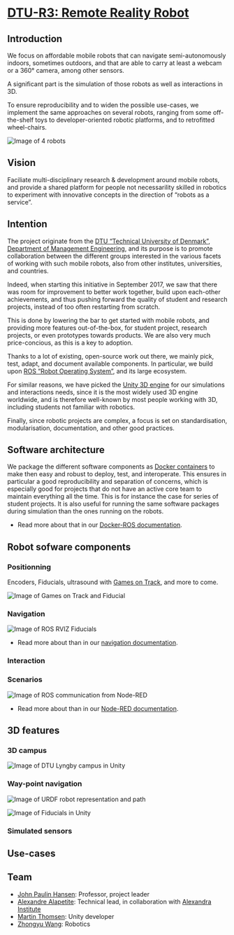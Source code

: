 # [DTU-R3: Remote Reality Robot](https://dtu-r3.github.io/)

## Introduction
We focus on affordable mobile robots that can navigate semi-autonomously indoors, sometimes outdoors,
and that are able to carry at least a webcam or a 360° camera, among other sensors.

A significant part is the simulation of those robots as well as interactions in 3D.

To ensure reproducibility and to widen the possible use-cases, we implement the same approaches on several robots,
ranging from some off-the-shelf toys to developer-oriented robotic platforms, and to retrofitted wheel-chairs.

![Image of 4 robots](images/4-robots.jpg)

## Vision
Faciliate multi-disciplinary research & development around mobile robots,
and provide a shared platform for people not necessarility skilled in robotics
to experiment with innovative concepts in the direction of “robots as a service”.

## Intention
The project originate from the [DTU “Technical University of Denmark”](http://www.dtu.dk/english/),
[Department of Management Engineering](http://www.man.dtu.dk/english),
and its purpose is to promote collaboration between the different groups interested in
the various facets of working with such mobile robots, also from other institutes, universities, and countries.

Indeed, when starting this initiative in September 2017, we saw that there was room for improvement to better work together,
build upon each-other achievements, and thus pushing forward the quality of student and research projects,
instead of too often restarting from scratch.

This is done by lowering the bar to get started with mobile robots,
and providing more features out-of-the-box,
for student project, research projects, or even prototypes towards products.
We are also very much price-concious, as this is a key to adoption.

Thanks to a lot of existing, open-source work out there, we mainly pick, test, adapt, and document available components.
In particular, we build upon [ROS “Robot Operating System”](http://www.ros.org/), and its large ecosystem.

For similar reasons, we have picked the [Unity 3D engine](https://unity3d.com/) for our simulations and interactions needs,
since it is the most widely used 3D engine worldwide, and is therefore well-known by most people working with 3D,
including students not familiar with robotics.

Finally, since robotic projects are complex, a focus is set on standardisation, modularisation, documentation,
and other good practices.

## Software architecture

We package the different software components as [Docker containers](https://www.docker.com/what-docker) to make then easy and robust to deploy, test, and interoperate. This ensures in particular a good reproducibility and separation of concerns, which is especially good for projects that do not have an active core team to maintain everything all the time.
This is for instance the case for series of student projects.
It is also useful for running the same software packages during simulation than the ones running on the robots.

* Read more about that in our [Docker-ROS documentation](https://github.com/DTU-R3/Docker-ROS).

## Robot sofware components

### Positionning
Encoders, Fiducials, ultrasound with [Games on Track](http://www.gamesontrack.com/), and more to come.

![Image of Games on Track and Fiducial](images/got-fiducial.jpg)

### Navigation

![Image of ROS RVIZ Fiducials](images/rviz-fiducials.png)

* Read more about than in our [navigation documentation](https://github.com/DTU-R3/Docker-ROS/tree/master/r3-navigation).

### Interaction

### Scenarios

![Image of ROS communication from Node-RED](images/ROS-Node-RED.png)

* Read more about than in our [Node-RED documentation](https://github.com/DTU-R3/Docker-ROS/tree/master/r3-node-red).

## 3D features

### 3D campus

![Image of DTU Lyngby campus in Unity](images/Unity-campus.png)

### Way-point navigation

![Image of URDF robot representation and path](images/urdf-path.png)

![Image of Fiducials in Unity](images/Unity-fiducials.png)

### Simulated sensors


## Use-cases

## Team

* [John Paulin Hansen](http://orbit.dtu.dk/en/persons/john-paulin-hansen(119e0e25-cbb9-478c-bee2-db6d2d9c4b90).html): Professor, project leader
* [Alexandre Alapetite](http://orbit.dtu.dk/en/persons/alexandre-alapetite(0ed01dd3-bd70-4977-b74d-98ebc70b6674).html): Technical lead, in collaboration with [Alexandra Institute](https://alexandra.dk/alexandre.alapetite)
* [Martin Thomsen](http://orbit.dtu.dk/en/persons/martin-thomsen(73982a22-25b9-42ae-9da6-9e7c3f981d97).html): Unity developer
* [Zhongyu Wang](http://orbit.dtu.dk/en/persons/zhongyu-wang(845b4243-b957-4817-b320-e1f22f04a8b2).html): Robotics
